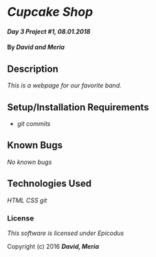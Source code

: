 # _Cupcake Shop_

#### _Day 3 Project #1, 08.01.2018_

#### By _**David and Meria**_

## Description

_This is a webpage for our favorite band._

## Setup/Installation Requirements

* _git commits_

## Known Bugs

_No known bugs_

## Technologies Used

_HTML CSS git_

### License

*This software is licensed under Epicodus*

Copyright (c) 2016 **_David, Meria_**
